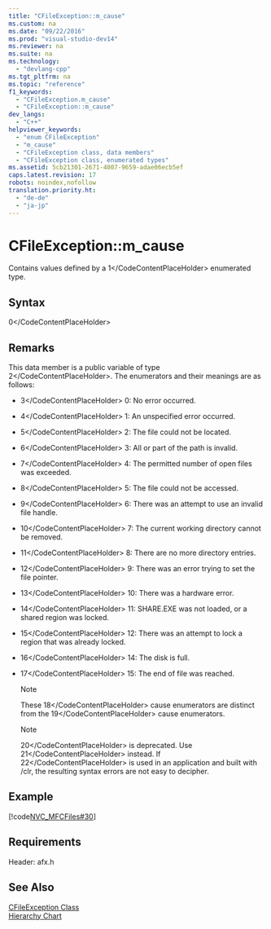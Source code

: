 ```yaml
---
title: "CFileException::m_cause"
ms.custom: na
ms.date: "09/22/2016"
ms.prod: "visual-studio-dev14"
ms.reviewer: na
ms.suite: na
ms.technology: 
  - "devlang-cpp"
ms.tgt_pltfrm: na
ms.topic: "reference"
f1_keywords: 
  - "CFileException.m_cause"
  - "CFileException::m_cause"
dev_langs: 
  - "C++"
helpviewer_keywords: 
  - "enum CFileException"
  - "m_cause"
  - "CFileException class, data members"
  - "CFileException class, enumerated types"
ms.assetid: 5cb21301-2671-4007-9659-adae06ecb5ef
caps.latest.revision: 17
robots: noindex,nofollow
translation.priority.ht: 
  - "de-de"
  - "ja-jp"
---
```

# CFileException::m_cause
Contains values defined by a <CodeContentPlaceHolder>1\</CodeContentPlaceHolder> enumerated type.  
  
## Syntax  
  
<CodeContentPlaceHolder>0\</CodeContentPlaceHolder>  
## Remarks  
 This data member is a public variable of type <CodeContentPlaceHolder>2\</CodeContentPlaceHolder>. The enumerators and their meanings are as follows:  
  
-   <CodeContentPlaceHolder>3\</CodeContentPlaceHolder> 0: No error occurred.  
  
-   <CodeContentPlaceHolder>4\</CodeContentPlaceHolder> 1: An unspecified error occurred.  
  
-   <CodeContentPlaceHolder>5\</CodeContentPlaceHolder> 2: The file could not be located.  
  
-   <CodeContentPlaceHolder>6\</CodeContentPlaceHolder> 3: All or part of the path is invalid.  
  
-   <CodeContentPlaceHolder>7\</CodeContentPlaceHolder> 4: The permitted number of open files was exceeded.  
  
-   <CodeContentPlaceHolder>8\</CodeContentPlaceHolder> 5: The file could not be accessed.  
  
-   <CodeContentPlaceHolder>9\</CodeContentPlaceHolder> 6: There was an attempt to use an invalid file handle.  
  
-   <CodeContentPlaceHolder>10\</CodeContentPlaceHolder> 7: The current working directory cannot be removed.  
  
-   <CodeContentPlaceHolder>11\</CodeContentPlaceHolder> 8: There are no more directory entries.  
  
-   <CodeContentPlaceHolder>12\</CodeContentPlaceHolder> 9: There was an error trying to set the file pointer.  
  
-   <CodeContentPlaceHolder>13\</CodeContentPlaceHolder> 10: There was a hardware error.  
  
-   <CodeContentPlaceHolder>14\</CodeContentPlaceHolder> 11: SHARE.EXE was not loaded, or a shared region was locked.  
  
-   <CodeContentPlaceHolder>15\</CodeContentPlaceHolder> 12: There was an attempt to lock a region that was already locked.  
  
-   <CodeContentPlaceHolder>16\</CodeContentPlaceHolder> 14: The disk is full.  
  
-   <CodeContentPlaceHolder>17\</CodeContentPlaceHolder> 15: The end of file was reached.  
  
    > [!NOTE]
    >  These <CodeContentPlaceHolder>18\</CodeContentPlaceHolder> cause enumerators are distinct from the <CodeContentPlaceHolder>19\</CodeContentPlaceHolder> cause enumerators.  
  
    > [!NOTE]
    >  <CodeContentPlaceHolder>20\</CodeContentPlaceHolder> is deprecated. Use <CodeContentPlaceHolder>21\</CodeContentPlaceHolder> instead. If <CodeContentPlaceHolder>22\</CodeContentPlaceHolder> is used in an application and built with /clr, the resulting syntax errors are not easy to decipher.  
  
## Example  
 [!code[NVC_MFCFiles#30](../vs140/codesnippet/CPP/cfileexception--m_cause_1.cpp)]  
  
## Requirements  
 Header: afx.h  
  
## See Also  
 [CFileException Class](../vs140/cfileexception-class.md)   
 [Hierarchy Chart](../vs140/hierarchy-chart.md)